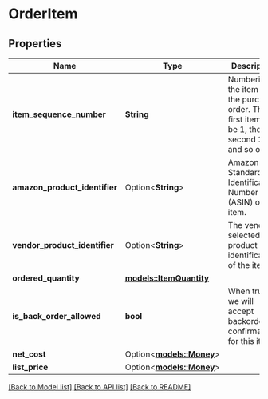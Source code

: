 # OrderItem

## Properties

Name | Type | Description | Notes
------------ | ------------- | ------------- | -------------
**item_sequence_number** | **String** | Numbering of the item on the purchase order. The first item will be 1, the second 2, and so on. | 
**amazon_product_identifier** | Option<**String**> | Amazon Standard Identification Number (ASIN) of an item. | [optional]
**vendor_product_identifier** | Option<**String**> | The vendor selected product identification of the item. | [optional]
**ordered_quantity** | [**models::ItemQuantity**](ItemQuantity.md) |  | 
**is_back_order_allowed** | **bool** | When true, we will accept backorder confirmations for this item. | 
**net_cost** | Option<[**models::Money**](Money.md)> |  | [optional]
**list_price** | Option<[**models::Money**](Money.md)> |  | [optional]

[[Back to Model list]](../README.md#documentation-for-models) [[Back to API list]](../README.md#documentation-for-api-endpoints) [[Back to README]](../README.md)


